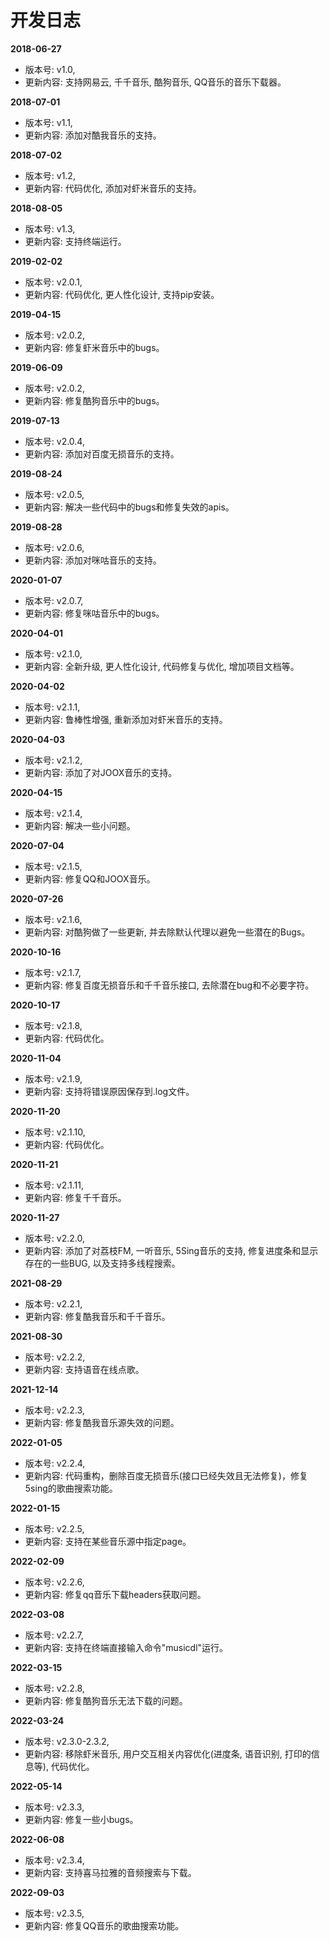 # 开发日志

**2018-06-27** 

- 版本号: v1.0,
- 更新内容: 支持网易云, 千千音乐, 酷狗音乐, QQ音乐的音乐下载器。

**2018-07-01**

- 版本号: v1.1,
- 更新内容: 添加对酷我音乐的支持。

**2018-07-02**

- 版本号: v1.2,
- 更新内容: 代码优化, 添加对虾米音乐的支持。

**2018-08-05**

- 版本号: v1.3,
- 更新内容: 支持终端运行。

**2019-02-02**

- 版本号: v2.0.1,
- 更新内容: 代码优化, 更人性化设计, 支持pip安装。

**2019-04-15**

- 版本号: v2.0.2,
- 更新内容: 修复虾米音乐中的bugs。

**2019-06-09**

- 版本号: v2.0.2,
- 更新内容: 修复酷狗音乐中的bugs。

**2019-07-13**

- 版本号: v2.0.4,
- 更新内容: 添加对百度无损音乐的支持。

**2019-08-24**

- 版本号: v2.0.5,
- 更新内容: 解决一些代码中的bugs和修复失效的apis。

**2019-08-28**

- 版本号: v2.0.6,
- 更新内容: 添加对咪咕音乐的支持。

**2020-01-07**

- 版本号: v2.0.7,
- 更新内容: 修复咪咕音乐中的bugs。

**2020-04-01**

- 版本号: v2.1.0,
- 更新内容: 全新升级, 更人性化设计, 代码修复与优化, 增加项目文档等。

**2020-04-02**

- 版本号: v2.1.1,
- 更新内容: 鲁棒性增强, 重新添加对虾米音乐的支持。

**2020-04-03**

- 版本号: v2.1.2,
- 更新内容: 添加了对JOOX音乐的支持。

**2020-04-15**

- 版本号: v2.1.4,
- 更新内容: 解决一些小问题。

**2020-07-04**

- 版本号: v2.1.5,
- 更新内容: 修复QQ和JOOX音乐。

**2020-07-26**

- 版本号: v2.1.6,
- 更新内容: 对酷狗做了一些更新, 并去除默认代理以避免一些潜在的Bugs。

**2020-10-16**

- 版本号: v2.1.7,
- 更新内容: 修复百度无损音乐和千千音乐接口, 去除潜在bug和不必要字符。

**2020-10-17**

- 版本号: v2.1.8,
- 更新内容: 代码优化。

**2020-11-04**

- 版本号: v2.1.9,
- 更新内容: 支持将错误原因保存到.log文件。

**2020-11-20**

- 版本号: v2.1.10,
- 更新内容: 代码优化。

**2020-11-21**

- 版本号: v2.1.11,
- 更新内容: 修复千千音乐。

**2020-11-27**

- 版本号: v2.2.0,
- 更新内容: 添加了对荔枝FM, 一听音乐, 5Sing音乐的支持, 修复进度条和显示存在的一些BUG, 以及支持多线程搜索。

**2021-08-29**

- 版本号: v2.2.1,
- 更新内容: 修复酷我音乐和千千音乐。

**2021-08-30**

- 版本号: v2.2.2,
- 更新内容: 支持语音在线点歌。

**2021-12-14**

- 版本号: v2.2.3,
- 更新内容: 修复酷我音乐源失效的问题。

**2022-01-05**

- 版本号: v2.2.4,
- 更新内容: 代码重构，删除百度无损音乐(接口已经失效且无法修复)，修复5sing的歌曲搜索功能。

**2022-01-15**

- 版本号: v2.2.5,
- 更新内容: 支持在某些音乐源中指定page。

**2022-02-09**

- 版本号: v2.2.6,
- 更新内容: 修复qq音乐下载headers获取问题。

**2022-03-08**

- 版本号: v2.2.7,
- 更新内容: 支持在终端直接输入命令"musicdl"运行。

**2022-03-15**

- 版本号: v2.2.8,
- 更新内容: 修复酷狗音乐无法下载的问题。

**2022-03-24**

- 版本号: v2.3.0-2.3.2,
- 更新内容: 移除虾米音乐, 用户交互相关内容优化(进度条, 语音识别, 打印的信息等), 代码优化。

**2022-05-14**

- 版本号: v2.3.3,
- 更新内容: 修复一些小bugs。

**2022-06-08**

- 版本号: v2.3.4,
- 更新内容: 支持喜马拉雅的音频搜索与下载。

**2022-09-03**

- 版本号: v2.3.5,
- 更新内容: 修复QQ音乐的歌曲搜索功能。